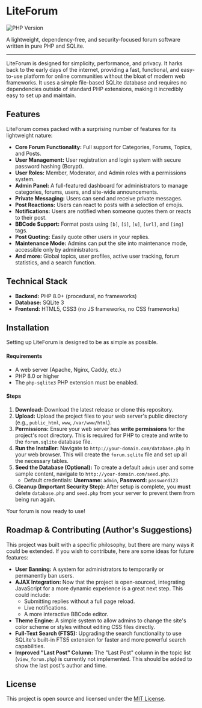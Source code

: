 # LiteForum

![PHP Version](https://img.shields.io/badge/php-8.0%2B-blue.svg)

A lightweight, dependency-free, and security-focused forum software written in pure PHP and SQLite.

---

LiteForum is designed for simplicity, performance, and privacy. It harks back to the early days of the internet, providing a fast, functional, and easy-to-use platform for online communities without the bloat of modern web frameworks. It uses a simple file-based SQLite database and requires no dependencies outside of standard PHP extensions, making it incredibly easy to set up and maintain.

<!-- Add a screenshot of the forum index here -->

## Features

LiteForum comes packed with a surprising number of features for its lightweight nature:

- **Core Forum Functionality:** Full support for Categories, Forums, Topics, and Posts.
- **User Management:** User registration and login system with secure password hashing (Bcrypt).
- **User Roles:** Member, Moderator, and Admin roles with a permissions system.
- **Admin Panel:** A full-featured dashboard for administrators to manage categories, forums, users, and site-wide announcements.
- **Private Messaging:** Users can send and receive private messages.
- **Post Reactions:** Users can react to posts with a selection of emojis.
- **Notifications:** Users are notified when someone quotes them or reacts to their post.
- **BBCode Support:** Format posts using `[b]`, `[i]`, `[u]`, `[url]`, and `[img]` tags.
- **Post Quoting:** Easily quote other users in your replies.
- **Maintenance Mode:** Admins can put the site into maintenance mode, accessible only by administrators.
- **And more:** Global topics, user profiles, active user tracking, forum statistics, and a search function.

## Technical Stack

- **Backend:** PHP 8.0+ (procedural, no frameworks)
- **Database:** SQLite 3
- **Frontend:** HTML5, CSS3 (no JS frameworks, no CSS frameworks)

## Installation

Setting up LiteForum is designed to be as simple as possible.

#### Requirements
- A web server (Apache, Nginx, Caddy, etc.)
- PHP 8.0 or higher
- The `php-sqlite3` PHP extension must be enabled.

#### Steps

1.  **Download:** Download the latest release or clone this repository.
2.  **Upload:** Upload the project files to your web server's public directory (e.g., `public_html`, `www`, `/var/www/html`).
3.  **Permissions:** Ensure your web server has **write permissions** for the project's root directory. This is required for PHP to create and write to the `forum.sqlite` database file.
4.  **Run the Installer:** Navigate to `http://your-domain.com/database.php` in your web browser. This will create the `forum.sqlite` file and set up all the necessary tables.
5.  **Seed the Database (Optional):** To create a default `admin` user and some sample content, navigate to `http://your-domain.com/seed.php`. 
    - Default credentials: **Username:** `admin`, **Password:** `password123`
6.  **Cleanup (Important Security Step):** After setup is complete, you **must** delete `database.php` and `seed.php` from your server to prevent them from being run again.

Your forum is now ready to use!

## Roadmap & Contributing (Author's Suggestions)

This project was built with a specific philosophy, but there are many ways it could be extended. If you wish to contribute, here are some ideas for future features:

- **User Banning:** A system for administrators to temporarily or permanently ban users.
- **AJAX Integration:** Now that the project is open-sourced, integrating JavaScript for a more dynamic experience is a great next step. This could include:
    - Submitting replies without a full page reload.
    - Live notifications.
    - A more interactive BBCode editor.
- **Theme Engine:** A simple system to allow admins to change the site's color scheme or styles without editing CSS files directly.
- **Full-Text Search (FTS5):** Upgrading the search functionality to use SQLite's built-in FTS5 extension for faster and more powerful search capabilities.
- **Improved "Last Post" Column:** The "Last Post" column in the topic list (`view_forum.php`) is currently not implemented. This should be added to show the last post's author and time.

## License

This project is open source and licensed under the [MIT License](LICENSE).
